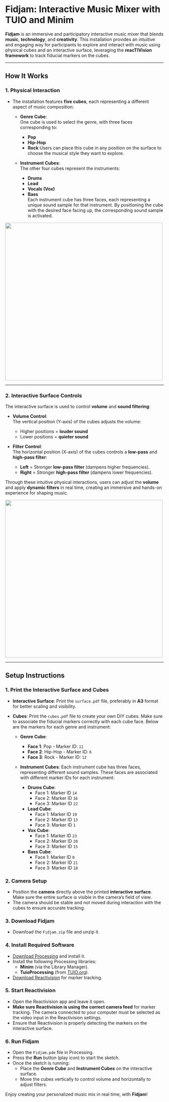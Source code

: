# Fidjam: Interactive Music Mixer with TUIO and Minim

**Fidjam** is an immersive and participatory interactive music mixer that blends **music**, **technology**, and **creativity**. This installation provides an intuitive and engaging way for participants to explore and interact with music using physical cubes and an interactive surface, leveraging the **reacTIVision framework** to track fiducial markers on the cubes.

---

## **How It Works**

### **1. Physical Interaction**
- The installation features **five cubes**, each representing a different aspect of music composition:
  - **Genre Cube**:  
    One cube is used to select the genre, with three faces corresponding to:
    - **Pop**
    - **Hip-Hop**
    - **Rock**
    Users can place this cube in any position on the surface to choose the musical style they want to explore.

  - **Instrument Cubes**:  
    The other four cubes represent the instruments:  
    - **Drums**  
    - **Lead**  
    - **Vocals (Vox)**  
    - **Bass**  
    Each instrument cube has three faces, each representing a unique sound sample for that instrument. By positioning the cube with the desired face facing up, the corresponding sound sample is activated.

<img src="https://github.com/user-attachments/assets/75a47c66-4ad6-46d3-bb53-e1b96f5f1825" width="500"/>

---

### **2. Interactive Surface Controls**
The interactive surface is used to control **volume** and **sound filtering**:
- **Volume Control**:  
  The vertical position (Y-axis) of the cubes adjusts the volume:
  - Higher positions = **louder sound**  
  - Lower positions = **quieter sound**  

- **Filter Control**:  
  The horizontal position (X-axis) of the cubes controls a **low-pass** and **high-pass filter**:
  - **Left** = Stronger **low-pass filter** (dampens higher frequencies).  
  - **Right** = Stronger **high-pass filter** (dampens lower frequencies).  

Through these intuitive physical interactions, users can adjust the **volume** and apply **dynamic filters** in real time, creating an immersive and hands-on experience for shaping music.

<img src="https://github.com/user-attachments/assets/2df88447-04d3-4ca9-be3f-2aa9a21d212a" width="500"/>

---

## **Setup Instructions**

### **1. Print the Interactive Surface and Cubes**
   - **Interactive Surface**: Print the `surface.pdf` file, preferably in **A3** format for better scaling and visibility.
   - **Cubes**: Print the `cubes.pdf` file to create your own DIY cubes. Make sure to associate the fiducial markers correctly with each cube face. Below are the markers for each genre and instrument:
   
     - **Genre Cube**:
       - **Face 1**: Pop - Marker ID: `11`
       - **Face 2**: Hip-Hop - Marker ID: `6`
       - **Face 3**: Rock - Marker ID: `12`
   
     - **Instrument Cubes**: Each instrument cube has three faces, representing different sound samples. These faces are associated with different marker IDs for each instrument:
       - **Drums Cube**:
         - Face 1: Marker ID `14`
         - Face 2: Marker ID `16`
         - Face 3: Marker ID `22`
       - **Lead Cube**:
         - Face 1: Marker ID `19`
         - Face 2: Marker ID `13`
         - Face 3: Marker ID `1`
       - **Vox Cube**:
         - Face 1: Marker ID `23`
         - Face 2: Marker ID `20`
         - Face 3: Marker ID `15`
       - **Bass Cube**:
         - Face 1: Marker ID `0`
         - Face 2: Marker ID `21`
         - Face 3: Marker ID `18`

### **2. Camera Setup**
   - Position the **camera** directly above the printed **interactive surface**. Make sure the entire surface is visible in the camera’s field of view.
   - The camera should be stable and not moved during interaction with the cubes to ensure accurate tracking.

### **3. Download Fidjam**
   - Download the `Fidjam.zip` file and unzip it.

### **4. Install Required Software**
   - [Download Processing](https://processing.org/download) and install it.
   - Install the following Processing libraries:
     - **Minim** (via the Library Manager).
     - **TuioProcessing** (from [TUIO.org](http://prdownloads.sourceforge.net/reactivision/TUIO11_Processing-1.1.5.zip?download)).
   - [Download Reactivision](http://prdownloads.sourceforge.net/reactivision/reacTIVision-1.5.1-win64.zip?download) for marker tracking.

### **5. Start Reactivision**
   - Open the Reactivision app and leave it open.
   - **Make sure Reactivision is using the correct camera feed** for marker tracking. The camera connected to your computer must be selected as the video input in the Reactivision settings.
   - Ensure that Reactivision is properly detecting the markers on the interactive surface.

### **6. Run Fidjam**
   - Open the `Fidjam.pde` file in Processing.
   - Press the **Run** button (play icon) to start the sketch.
   - Once the sketch is running:
      - Place the **Genre Cube** and **Instrument Cubes** on the interactive surface. 
      - Move the cubes vertically to control volume and horizontally to adjust filters.
  
Enjoy creating your personalized music mix in real time, with **Fidjam**! 


